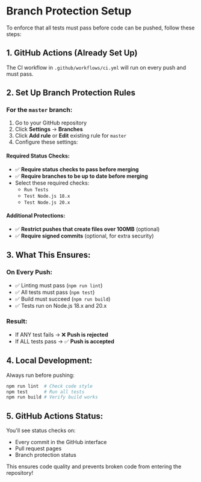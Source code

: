 # Branch Protection Setup

To enforce that all tests must pass before code can be pushed, follow these steps:

## 1. GitHub Actions (Already Set Up)
The CI workflow in `.github/workflows/ci.yml` will run on every push and must pass.

## 2. Set Up Branch Protection Rules

### For the `master` branch:
1. Go to your GitHub repository
2. Click **Settings** → **Branches**
3. Click **Add rule** or **Edit** existing rule for `master`
4. Configure these settings:

#### Required Status Checks:
- ✅ **Require status checks to pass before merging**
- ✅ **Require branches to be up to date before merging**
- Select these required checks:
  - `Run Tests`
  - `Test Node.js 18.x` 
  - `Test Node.js 20.x`

#### Additional Protections:
- ✅ **Restrict pushes that create files over 100MB** (optional)
- ✅ **Require signed commits** (optional, for extra security)

## 3. What This Ensures:

### On Every Push:
- ✅ Linting must pass (`npm run lint`)
- ✅ All tests must pass (`npm test`) 
- ✅ Build must succeed (`npm run build`)
- ✅ Tests run on Node.js 18.x and 20.x

### Result:
- If ANY test fails → ❌ **Push is rejected**
- If ALL tests pass → ✅ **Push is accepted**

## 4. Local Development:
Always run before pushing:
```bash
npm run lint  # Check code style
npm test      # Run all tests
npm run build # Verify build works
```

## 5. GitHub Actions Status:
You'll see status checks on:
- Every commit in the GitHub interface
- Pull request pages  
- Branch protection status

This ensures code quality and prevents broken code from entering the repository!